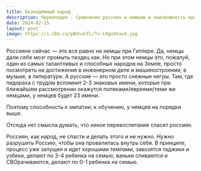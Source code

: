 ```yaml
---
title: Безнадёжный народ
description: Червепедия - Сравнение русских и немцев и неизбежность краха России.
date: 2024-02-15
layout: post
image: https://i.ibb.co/pBVnvCFL/Tv-LRgnbtav4.jpg
---
```


<p>Россияне сейчас — это все равно не немцы при Гитлере.
Да, немцы дали себе мозг промыть пиздец как. Но при этом немцы это, пожалуй, один из самых талантливых и способных народов на Земле, просто посмотреть на достижения в инженерном деле и машиностроении, в музыке, в литературе. А русские — это просто снежные негры. Там, где пидораха с трудом вспомнит 2-3 знаковых имени, которые при ближайшем рассмотрении окажутся поляками/евреями/теми же немцами, у немцев будет 23 имени.</p>

<p>Поэтому способность к эмпатии, к обучению, у немцев на порядки выше.</p>

<p>Отсюда нет смысла думать, что некое перевоспитание спасет россиян.</p>

<p>Россиян, как народ, не спасти и делать этого и не нужно. Нужно разрушить Россию, чтобы она провалилась внутрь себя. В принципе, процесс уже запущен и идет хорошими темпами, завозятся таджики и узбеки, делают по 3-4 ребенка на семью, ваньки спиваются и СВОрачиваются, делают по 0-1 ребенка на семью.</p>
